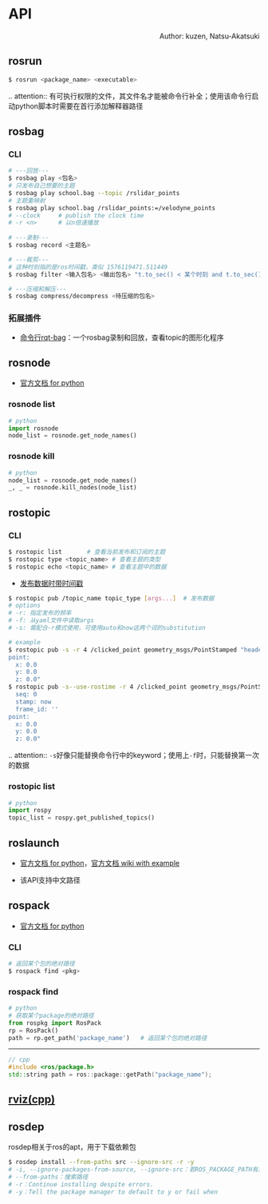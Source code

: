 # API

<p align="right">Author: kuzen, Natsu-Akatsuki</p>

## rosrun

```bash
$ rosrun <package_name> <executable>
```

.. attention:: 有可执行权限的文件，其文件名才能被命令行补全；使用该命令行启动python脚本时需要在首行添加解释器路径

## rosbag

### CLI

```bash
# ---回放---
$ rosbag play <包名>
# 只发布自己想要的主题
$ rosbag play school.bag --topic /rslidar_points
# 主题重映射
$ rosbag play school.bag /rslidar_points:=/velodyne_points
# --clock     # publish the clock time
# -r <n>      # 以n倍速播放
  
# ---录制---
$ rosbag record <主题名> 

# ---裁剪---
# 这种时刻指的是ros时间戳，类似 1576119471.511449
$ rosbag filter <输入包名> <输出包名> "t.to_sec() < 某个时刻 and t.to_sec() > 某个时刻"

# ---压缩和解压---
$ rosbag compress/decompress <待压缩的包名>
```

### 拓展插件

* [命令行rqt-bag](http://wiki.ros.org/rqt_bag)：一个rosbag录制和回放，查看topic的图形化程序

## rosnode

* [官方文档 for python](http://docs.ros.org/en/hydro/api/rosnode/html/)

### rosnode list

```python
# python
import rosnode
node_list = rosnode.get_node_names()
```

### rosnode kill

```python
# python
node_list = rosnode.get_node_names()
_, _ = rosnode.kill_nodes(node_list)
```

## rostopic

### CLI

```bash
$ rostopic list       # 查看当前发布和订阅的主题
$ rostopic type <topic_name> # 查看主题的类型
$ rostopic echo <topic_name> # 查看主题中的数据
```

* [发布数据时带时间戳](http://wiki.ros.org/ROS/YAMLCommandLine#Headers.2Ftimestamps)

```bash
$ rostopic pub /topic_name topic_type [args...]  # 发布数据
# options
# -r: 指定发布的频率
# -f: 从yaml文件中读取args
# -s: 需配合-r模式使用，可使用auto和now这两个词的substitution

# example
$ rostopic pub -s -r 4 /clicked_point geometry_msgs/PointStamped "header: auto  
point:
  x: 0.0
  y: 0.0
  z: 0.0"
$ rostopic pub -s--use-rostime -r 4 /clicked_point geometry_msgs/PointStamped "header:
  seq: 0
  stamp: now
  frame_id: ''
point:
  x: 0.0
  y: 0.0
  z: 0.0"
```

.. attention::  `-s`好像只能替换命令行中的keyword；使用上`-f`时，只能替换第一次的数据

### rostopic list

```python
# python
import rospy
topic_list = rospy.get_published_topics()
```

## roslaunch

* [官方文档 for python](http://docs.ros.org/en/kinetic/api/roslaunch/html/index.html)，[官方文档 wiki with example](http://wiki.ros.org/roslaunch/API%20Usage)

* 该API支持中文路径

## rospack

* [官方文档 for python](http://docs.ros.org/en/independent/api/rospkg/html/python_api.html)

### CLI

```bash
# 返回某个包的绝对路径
$ rospack find <pkg>
```

### rospack find

```python
# python
# 获取某个package的绝对路径
from rospkg import RosPack
rp = RosPack()
path = rp.get_path('package_name')   # 返回某个包的绝对路径
```

---

```c++
// cpp
#include <ros/package.h>
std::string path = ros::package::getPath("package_name"); 
```

## [rviz(cpp)](http://docs.ros.org/en/jade/api/rviz/html/c++/classrviz_1_1VisualizationFrame.html#a76773514f60d7abbc5db8bd590acd79c)

## rosdep

rosdep相关于ros的apt，用于下载依赖包

```bash
$ rosdep install --from-paths src --ignore-src -r -y
# -i, --ignore-packages-from-source, --ignore-src：若ROS_PACKAGE_PATH有这个包，则不rosdep安装
# --from-paths：搜索路径
# -r：Continue installing despite errors.
# -y：Tell the package manager to default to y or fail when
```
